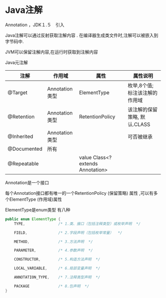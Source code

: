 # Java注解 

Annotation ，JDK１.５　引入

Java注解可以通过反射获取注解内容 . 在编译器生成类文件时,注解可以被嵌入到字节码中.

JVM可以保留注解内容,在运行时获取到注解内容



Java元注解

| 注解        | 作用域         | 属性                               | 属性说明                       |
| ----------- | -------------- | ---------------------------------- | ------------------------------ |
| @Target     | Annotation类型 | ElementType                        | 枚举,8个值; 标注该注解的作用域 |
| @Retention  | Annotation类型 | RetentionPolicy                    | 该注解的保留策略,  默认.CLASS  |
| @Inherited  | Annotation类型 |                                    | 可否被继承                     |
| @Documented | 所有           |                                    |                                |
| @Repeatable |                | value  Class<? extends Annotation> |                                |



Annotation是一个接口

每个Annotation接口都有唯一的一个RetentionPolicy (保留策略) 属性 ,可以有多个ElementType (作用域)属性



ElementType是enum类型    有八种

```java
public enum ElementType {
    TYPE,               /* 1.类、接口（包括注释类型）或枚举声明  */

    FIELD,              /* 2.字段声明（包括枚举常量）  */

    METHOD,             /* 3.方法声明  */

    PARAMETER,          /* 4.参数声明  */

    CONSTRUCTOR,        /* 5.构造方法声明  */

    LOCAL_VARIABLE,     /* 6.局部变量声明  */

    ANNOTATION_TYPE,    /* 7.注释类型声明  */

    PACKAGE             /* 8.包声明  */
}
```

